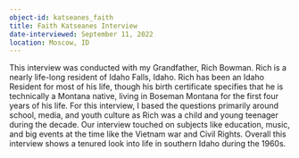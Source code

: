 ```yaml
---
object-id: katseanes_faith
title: Faith Katseanes Interview
date-interviewed: September 11, 2022
location: Moscow, ID
---
```

This interview was conducted with my Grandfather, Rich Bowman. Rich is a nearly life-long resident of Idaho Falls, Idaho. Rich has been an Idaho Resident for most of his life, though his birth certificate specifies that he is technically a Montana native, living in Boseman Montana for the first four years of his life. For this interview, I based the questions primarily around school, media, and youth culture as Rich was a child and young teenager during the decade. Our interview touched on subjects like education, music, and big events at the time like the Vietnam war and Civil Rights. Overall this interview shows a tenured look into life in southern Idaho during the 1960s.
